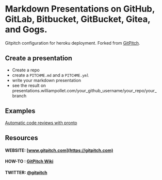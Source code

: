 # Markdown Presentations on GitHub, GitLab, Bitbucket, GitBucket, Gitea, and Gogs.

Gitpitch configuration for heroku deployment. Forked from [GitPitch](https://github.com/gitpitch/gitpitch).

## Create a presentation

- Create a repo
- create  a `PITCHME.md` and a `PITCHME.yml`
- write your markdown presentation
- see the result on presentations.williampollet.com/your_github_username/your_repo/your_branch

## Examples

[Automatic code reviews with pronto](presentations.williampollet.com/williampollet/talks/automatic-code-reviews-with-pronto)

## Resources

#### WEBSITE: [www.gitpitch.com](https://gitpitch.com)
#### HOW-TO : [GitPitch Wiki](https://github.com/gitpitch/gitpitch/wiki)
#### TWITTER: [@gitpitch](https://twitter.com/gitpitch)
